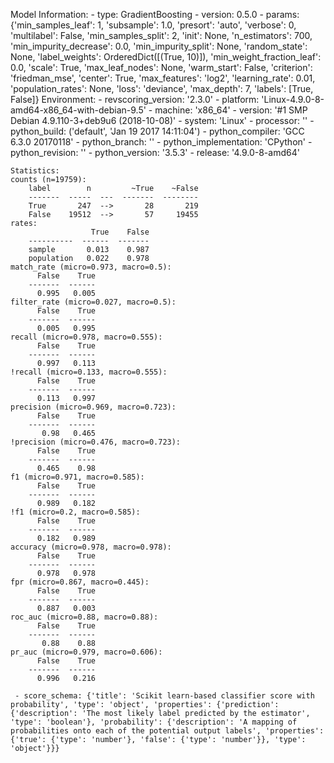 Model Information:
	 - type: GradientBoosting
	 - version: 0.5.0
	 - params: {'min_samples_leaf': 1, 'subsample': 1.0, 'presort': 'auto', 'verbose': 0, 'multilabel': False, 'min_samples_split': 2, 'init': None, 'n_estimators': 700, 'min_impurity_decrease': 0.0, 'min_impurity_split': None, 'random_state': None, 'label_weights': OrderedDict([(True, 10)]), 'min_weight_fraction_leaf': 0.0, 'scale': True, 'max_leaf_nodes': None, 'warm_start': False, 'criterion': 'friedman_mse', 'center': True, 'max_features': 'log2', 'learning_rate': 0.01, 'population_rates': None, 'loss': 'deviance', 'max_depth': 7, 'labels': [True, False]}
	Environment:
	 - revscoring_version: '2.3.0'
	 - platform: 'Linux-4.9.0-8-amd64-x86_64-with-debian-9.5'
	 - machine: 'x86_64'
	 - version: '#1 SMP Debian 4.9.110-3+deb9u6 (2018-10-08)'
	 - system: 'Linux'
	 - processor: ''
	 - python_build: ('default', 'Jan 19 2017 14:11:04')
	 - python_compiler: 'GCC 6.3.0 20170118'
	 - python_branch: ''
	 - python_implementation: 'CPython'
	 - python_revision: ''
	 - python_version: '3.5.3'
	 - release: '4.9.0-8-amd64'
	
	Statistics:
	counts (n=19759):
		label        n         ~True    ~False
		-------  -----  ---  -------  --------
		True       247  -->       28       219
		False    19512  -->       57     19455
	rates:
		              True    False
		----------  ------  -------
		sample       0.013    0.987
		population   0.022    0.978
	match_rate (micro=0.973, macro=0.5):
		  False    True
		-------  ------
		  0.995   0.005
	filter_rate (micro=0.027, macro=0.5):
		  False    True
		-------  ------
		  0.005   0.995
	recall (micro=0.978, macro=0.555):
		  False    True
		-------  ------
		  0.997   0.113
	!recall (micro=0.133, macro=0.555):
		  False    True
		-------  ------
		  0.113   0.997
	precision (micro=0.969, macro=0.723):
		  False    True
		-------  ------
		   0.98   0.465
	!precision (micro=0.476, macro=0.723):
		  False    True
		-------  ------
		  0.465    0.98
	f1 (micro=0.971, macro=0.585):
		  False    True
		-------  ------
		  0.989   0.182
	!f1 (micro=0.2, macro=0.585):
		  False    True
		-------  ------
		  0.182   0.989
	accuracy (micro=0.978, macro=0.978):
		  False    True
		-------  ------
		  0.978   0.978
	fpr (micro=0.867, macro=0.445):
		  False    True
		-------  ------
		  0.887   0.003
	roc_auc (micro=0.88, macro=0.88):
		  False    True
		-------  ------
		   0.88    0.88
	pr_auc (micro=0.979, macro=0.606):
		  False    True
		-------  ------
		  0.996   0.216
	
	 - score_schema: {'title': 'Scikit learn-based classifier score with probability', 'type': 'object', 'properties': {'prediction': {'description': 'The most likely label predicted by the estimator', 'type': 'boolean'}, 'probability': {'description': 'A mapping of probabilities onto each of the potential output labels', 'properties': {'true': {'type': 'number'}, 'false': {'type': 'number'}}, 'type': 'object'}}}

